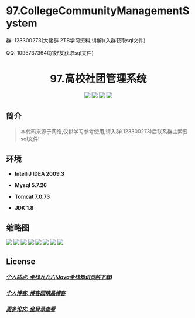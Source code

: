 # 97.CollegeCommunityManagementSystem

<p>群: 123300273(大佬群 2TB学习资料,讲解)(入群获取sql文件)</p>
<p>QQ: 1095737364(加好友获取sql文件)</p>

<p><h1 align="center">97.高校社团管理系统</h1></p>


<p align="center">
	<img src="https://img.shields.io/badge/jdk-1.8-orange.svg"/>
    <img src="https://img.shields.io/badge/servlet-5.x-lightgrey.svg"/>
    <img src="https://img.shields.io/badge/jdbc-3.x-blue.svg"/>
    <img src="https://img.shields.io/badge/jsp-3.x-yellow.svg"/>
</p>

## 简介


> 本代码来源于网络,仅供学习参考使用,请入群(123300273)后联系群主索要sql文件!



## 环境

- <b>IntelliJ IDEA 2009.3</b>

- <b>Mysql 5.7.26</b>

- <b>Tomcat 7.0.73</b>

- <b>JDK 1.8</b>




## 缩略图

![](https://img2022.cnblogs.com/blog/588112/202203/588112-20220320091448688-1953432938.png)
![](https://img2022.cnblogs.com/blog/588112/202203/588112-20220320091454053-375173513.png)
![](https://img2022.cnblogs.com/blog/588112/202203/588112-20220320091459807-1790682654.png)
![](https://img2022.cnblogs.com/blog/588112/202203/588112-20220320091507341-963148470.png)
![](https://img2022.cnblogs.com/blog/588112/202203/588112-20220320091513444-1792827131.png)
![](https://img2022.cnblogs.com/blog/588112/202203/588112-20220320091519221-1599338894.png)
![](https://img2022.cnblogs.com/blog/588112/202203/588112-20220320091524486-186021317.png)
![](https://img2022.cnblogs.com/blog/588112/202203/588112-20220320091529977-992670018.png)



## License

##### [个人站点: 全栈九九六(Java全栈知识资料下载)](https://www.blog996.com/)
##### [个人博客: 博客园精品博客](https://www.cnblogs.com/yysbolg/)
##### [更多论文: 全目录查看](https://www.blog996.com/md/2021-09-22-1632317852192.html)


